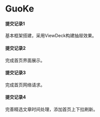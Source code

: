 # GuoKe
#### 提交记录1
基本框架搭建，采用ViewDeck构建抽屉效果。
#### 提交记录2
完成首页界面展示。
#### 提交记录3
完成首页网络请求。
#### 提交记录4
完善精选文章时间处理，添加首页上下拉刷新。
